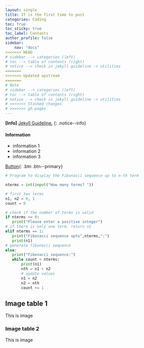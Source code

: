 ```yaml
---
layout: single
title: It is the first time to post
categories: Coding
toc: true
toc_sticky: true
toc_label: Contents
author_profile: false
sidebar:
    nav: "docs"
<<<<<<< HEAD
# sidebar --> categories (left)
# toc --> table of contents (right)
# notice --> check in jekyll guideline -> utilities
=======
<<<<<<< Updated upstream
=======
# Note
# sidebar --> categories (left)
# toc --> table of contents (right)
# notice --> check in jekyll guideline -> utilities
# >>>>>>> Stashed changes
# >>>>>>> gh-pages
---
```


**[Info]** [Jekyll Guideline.](https://mmistakes.github.io/minimal-mistakes/)
{: .notice--info}

<div class="notice">
<h4>Information</h4>
<ul>
    <li>information 1</li>
    <li>information 2</li>
    <li>information 3</li>
</ul>
</div>

[Button](http://google.com){: .btn .btn--primary}

```python
# Program to display the Fibonacci sequence up to n-th term

nterms = int(input("How many terms? "))

# first two terms
n1, n2 = 0, 1
count = 0

# check if the number of terms is valid
if nterms <= 0:
   print("Please enter a positive integer")
# if there is only one term, return n1
elif nterms == 1:
   print("Fibonacci sequence upto",nterms,":")
   print(n1)
# generate fibonacci sequence
else:
   print("Fibonacci sequence:")
   while count < nterms:
       print(n1)
       nth = n1 + n2
       # update values
       n1 = n2
       n2 = nth
       count += 1
```

## Image table 1
This is image
### Image table 2
This is image